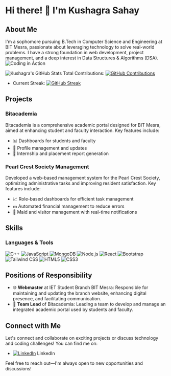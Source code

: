 # Hi there! 👋 I'm Kushagra Sahay

## About Me

I'm a sophomore pursuing B.Tech in Computer Science and Engineering at BIT Mesra, passionate about leveraging technology to solve real-world problems. I have a strong foundation in web development, project management, and a deep interest in Data Structures & Algorithms (DSA).
![Coding in Action](https://media.giphy.com/media/ZVik7pBtu9dNS/giphy.gif)

<!-- GitHub Stats -->
![Kushagra's GitHub Stats](https://github-readme-stats.vercel.app/api?username=AviatorCoderr&show_icons=true&count_private=true&theme=radical&include_all_commits=true&custom_title=GitHub%20Stats)
Total Contributions: [![GitHub Contributions](https://github-readme-streak-stats.herokuapp.com/?user=kushagrasahay21)](#)  
- Current Streak: [![GitHub Streak](https://github-readme-streak-stats.herokuapp.com/?user=kushagrasahay21&theme=dark)](#)

## Projects

### Bitacademia
Bitacademia is a comprehensive academic portal designed for BIT Mesra, aimed at enhancing student and faculty interaction. Key features include:
- 📊 Dashboards for students and faculty
- 🔄 Profile management and updates
- 📅 Internship and placement report generation

### Pearl Crest Society Management
Developed a web-based management system for the Pearl Crest Society, optimizing administrative tasks and improving resident satisfaction. Key features include:
- 📈 Role-based dashboards for efficient task management
- 💵 Automated financial management to reduce errors
- 🚪 Maid and visitor management with real-time notifications

## Skills

### Languages & Tools
![C++](https://img.shields.io/badge/-C++-00599C?style=flat-square&logo=c%2B%2B&logoColor=white)
![JavaScript](https://img.shields.io/badge/-JavaScript-F7DF1E?style=flat-square&logo=javascript&logoColor=black)
![MongoDB](https://img.shields.io/badge/-MongoDB-47A248?style=flat-square&logo=mongodb&logoColor=white)
![Node.js](https://img.shields.io/badge/-Node.js-339933?style=flat-square&logo=node.js&logoColor=white)
![React](https://img.shields.io/badge/-React-61DAFB?style=flat-square&logo=react&logoColor=black)
![Bootstrap](https://img.shields.io/badge/-Bootstrap-563D7C?style=flat-square&logo=bootstrap&logoColor=white)
![Tailwind CSS](https://img.shields.io/badge/-Tailwind%20CSS-38B2AC?style=flat-square&logo=tailwind-css&logoColor=white)
![HTML5](https://img.shields.io/badge/-HTML5-E34F26?style=flat-square&logo=html5&logoColor=white)
![CSS3](https://img.shields.io/badge/-CSS3-1572B6?style=flat-square&logo=css3&logoColor=white)

## Positions of Responsibility

- 🌐 **Webmaster** at IET Student Branch BIT Mesra: Responsible for maintaining and updating the branch website, enhancing digital presence, and facilitating communication.
- 🚀 **Team Lead** of Bitacademia: Leading a team to develop and manage an integrated academic portal used by students and faculty.

## Connect with Me

Let's connect and collaborate on exciting projects or discuss technology and coding challenges! You can find me on:
- [![LinkedIn](https://img.shields.io/badge/-LinkedIn-0077B5?style=flat-square&logo=linkedin&logoColor=white)](#) LinkedIn

Feel free to reach out—I'm always open to new opportunities and discussions!
